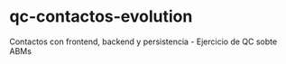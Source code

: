 # qc-contactos-evolution
Contactos con frontend, backend y persistencia - Ejercicio de QC sobte ABMs
